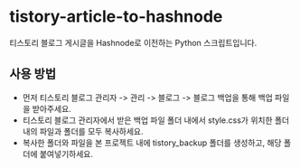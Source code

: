 # tistory-article-to-hashnode

티스토리 블로그 게시글을 Hashnode로 이전하는 Python 스크립트입니다.

## 사용 방법

- 먼저 티스토리 블로그 관리자 -> 관리 -> 블로그 -> 블로그 백업을 통해 백업 파일을 받아주세요.
- 티스토리 블로그 관리자에서 받은 백업 파일 폴더 내에서 style.css가 위치한 폴더 내의 파일과 폴더를 모두 복사하세요.
- 복사한 폴더와 파일을 본 프로젝트 내에 tistory_backup 폴더를 생성하고, 해당 폴더에 붙여넣기하세요.

